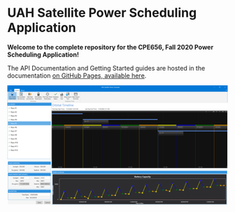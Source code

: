 # UAH Satellite Power Scheduling Application

**Welcome to the complete repository for the CPE656, Fall 2020 Power Scheduling Application!**

The API Documentation and Getting Started guides are hosted in the documentation  [on GitHub Pages, available here](https://cpe656fall2020.github.io/SchedulerApp/).

![Main User Interface](docs/images/mainscreen.png)